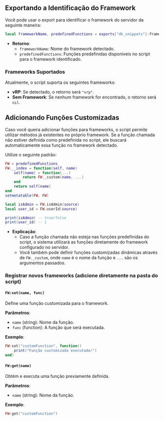 
## Exportando a Identificação do Framework

Você pode usar o export para identificar o framework do servidor da seguinte maneira:

```lua
local frameworkName, predefinedFunctions = exports["dk_snippets"]:framework()
```

- **Retorno**:
  - `frameworkName`: Nome do framework detectado.
  - `predefinedFunctions`: Funções predefinidas disponíveis no script para o framework identificado.

### Frameworks Suportados
Atualmente, o script suporta os seguintes frameworks:
- **vRP**: Se detectado, o retorno será `"vrp"`.
- **Sem Framework**: Se nenhum framework for encontrado, o retorno será `nil`.

## Adicionando Funções Customizadas
Caso você queira adicionar funções para frameworks, o script permite utilizar métodos já existentes no próprio framework. Se a função chamada não estiver definida como predefinida no script, ele buscará automaticamente essa função no framework detectado.

Utilize o seguinte padrão:

```lua
FW = predefinedFunctions
FW.__index = function(self, name)
    self[name] = function(...)
        return FW._custom(name, ...)
    end
    return self[name]
end
setmetatable(FW, FW)

local isAdmin = FW.isAdmin(source)
local user_id = FW.userId(source)

print(isAdmin) -- true/false
print(user_id) -- 1

```

- **Explicação**:
  - Caso a função chamada não esteja nas funções predefinidas do script, o sistema utilizará as funções diretamente do framework configurado no servidor.
  - Você também pode definir funções customizadas dinâmicas através de `FW._custom`, onde `name` é o nome da função e `...` são os argumentos passados.

### Registrar novos frameworks (adicione diretamente na pasta do script)

#### `FW:set(name, func)`
Define uma função customizada para o framework.

**Parâmetros**:
- `name` (string): Nome da função.
- `func` (function): A função que será executada.

**Exemplo**:
```lua
FW:set("customFunction", function()
    print("Função customizada executada!")
end)
```

#### `FW:get(name)`
Obtém e executa uma função previamente definida.

**Parâmetros**:
- `name` (string): Nome da função.

**Exemplo**:
```lua
FW:get("customFunction")
```
